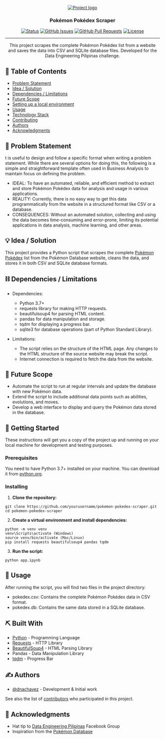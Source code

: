 <p align="center">
  <a href="" rel="noopener">
 <img src="https://img.pokemondb.net/design/avif/header-lg.avif" alt="Project logo"></a>
</p>
<h3 align="center">Pokémon Pokédex Scraper</h3>

<div align="center">

[![Status](https://img.shields.io/badge/status-active-success.svg)]()
[![GitHub Issues](https://img.shields.io/github/issues/dnachavez/Pokemon-Pokedex-Scraper.svg)](https://github.com/dnachavez/Pokemon-Pokedex-Scraper/issues)
[![GitHub Pull Requests](https://img.shields.io/github/issues-pr/dnachavez/Pokemon-Pokedex-Scraper.svg)](https://github.com/dnachavez/Pokemon-Pokedex-Scraper/pulls)
[![License](https://img.shields.io/badge/license-MIT-blue.svg)](LICENSE.md)

</div>

---

<p align="center"> This project scrapes the complete Pokémon Pokédex list from a website and saves the data into CSV and SQLite database files. Developed for the Data Engineering Pilipinas challenge.
    <br> 
</p>

## 📝 Table of Contents

- [Problem Statement](#problem_statement)
- [Idea / Solution](#idea)
- [Dependencies / Limitations](#limitations)
- [Future Scope](#future_scope)
- [Setting up a local environment](#getting_started)
- [Usage](#usage)
- [Technology Stack](#tech_stack)
- [Contributing](../CONTRIBUTING.md)
- [Authors](#authors)
- [Acknowledgments](#acknowledgments)

## 🧐 Problem Statement <a name = "problem_statement"></a>

t is useful to design and follow a specific format when writing a problem statement. While there are several options for doing this, the following is a simple and straightforward template often used in Business Analysis to maintain focus on defining the problem.

- IDEAL: To have an automated, reliable, and efficient method to extract and store Pokémon Pokédex data for analysis and usage in various applications.
- REALITY: Currently, there is no easy way to get this data programmatically from the website in a structured format like CSV or a database.
- CONSEQUENCES: Without an automated solution, collecting and using the data becomes time-consuming and error-prone, limiting its potential applications in data analysis, machine learning, and other areas.

## 💡 Idea / Solution <a name = "idea"></a>

This project provides a Python script that scrapes the complete [Pokémon Pokédex](https://pokemondb.net/pokedex/all) list from the Pokémon Database website, cleans the data, and stores it in both CSV and SQLite database formats.

## ⛓️ Dependencies / Limitations <a name = "limitations"></a>

- Dependencies:
  - Python 3.7+
  - requests library for making HTTP requests.
  - beautifulsoup4 for parsing HTML content.
  - pandas for data manipulation and storage.
  - tqdm for displaying a progress bar.
  - sqlite3 for database operations (part of Python Standard Library).

- Limitations:
  - The script relies on the structure of the HTML page. Any changes to the HTML structure of the source website may break the script.
  - Internet connection is required to fetch the data from the website.

## 🚀 Future Scope <a name = "future_scope"></a>

- Automate the script to run at regular intervals and update the database with new Pokémon data.
- Extend the script to include additional data points such as abilities, evolutions, and moves.
- Develop a web interface to display and query the Pokémon data stored in the database.

## 🏁 Getting Started <a name = "getting_started"></a>

These instructions will get you a copy of the project up and running on your local machine for development and testing purposes.

### Prerequisites

You need to have Python 3.7+ installed on your machine. You can download it from [python.org](https://www.python.org/).

### Installing

1. **Clone the repository:**
```
git clone https://github.com/yourusername/pokemon-pokedex-scraper.git
cd pokemon-pokedex-scraper
```

2. **Create a virtual environment and install dependencies:**
```
python -m venv venv
venv\Scripts\activate (Windows)
source venv/bin/activate (Mac/Linux)
pip install requests beautifulsoup4 pandas tqdm
```

3. **Run the script:**
```
python app.ipynb
```

## 🎈 Usage <a name="usage"></a>

After running the script, you will find two files in the project directory:

- pokedex.csv: Contains the complete Pokémon Pokédex data in CSV format.
- pokedex.db: Contains the same data stored in a SQLite database.

## ⛏️ Built With <a name = "tech_stack"></a>

- [Python](https://www.python.org/) - Programming Language
- [Requests](https://pypi.org/project/requests/) - HTTP Library
- [BeautifulSoup4](https://pypi.org/project/beautifulsoup4/) - HTML Parsing Library
- Pandas - Data Manipulation Library
- [tqdm](https://pypi.org/project/tqdm/) - Progress Bar

## ✍️ Authors <a name = "authors"></a>

- [@dnachavez](https://github.com/dnachavez) - Development & Initial work

See also the list of [contributors](https://github.com/dnachavez/Pokemon-Pokedex-Scraper/contributors)
who participated in this project.

## 🎉 Acknowledgments <a name = "acknowledgments"></a>

- Hat tip to [Data Engineering Pilipinas](https://www.facebook.com/groups/dataengineeringpilipinas) Facebook Group
- Inspiration from the [Pokémon Database](https://pokemondb.net/pokedex/all)
